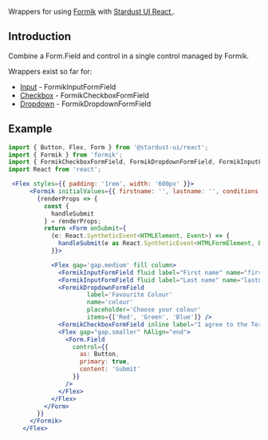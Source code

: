 Wrappers for using [Formik](https://github.com/jaredpalmer/formik) with [Stardust UI React ](https://reactstrap.github.io/react).

## Introduction

Combine a Form.Field and control in a single control managed by Formik.

Wrappers exist so far for:

- [Input](https://stardust-ui.github.io/react/components/input) - FormikInputFormField
- [Checkbox](https://stardust-ui.github.io/react/components/checkbox) - FormikCheckboxFormField
- [Dropdown](https://stardust-ui.github.io/react/components/dropdown) - FormikDropdownFormField

## Example

```jsx
import { Button, Flex, Form } from '@stardust-ui/react';
import { Formik } from 'formik';
import { FormikCheckboxFormField, FormikDropdownFormField, FormikInputFormField } from 'formik-stardust-ui';
import React from 'react';

 <Flex styles={{ padding: '1rem', width: '600px' }}>
      <Formik initialValues={{ firstname: '', lastname: '', conditions: false, colour: 'Red' }}>
        {renderProps => {
          const {
            handleSubmit
          } = renderProps;
          return <Form onSubmit={
            (e: React.SyntheticEvent<HTMLElement, Event>) => {
              handleSubmit(e as React.SyntheticEvent<HTMLFormElement, Event>)
            }}>

            <Flex gap='gap.medium' fill column>
              <FormikInputFormField fluid label="First name" name="firstname" />
              <FormikInputFormField fluid label="Last name" name="lastname" />
              <FormikDropdownFormField
                      label='Favourite Colour'
                      name='colour'
                      placeholder='Choose your colour'
                      items={['Red', 'Green', 'Blue']} />
              <FormikCheckboxFormField inline label="I agree to the Terms and Conditions" name="conditions" />
              <Flex gap="gap.smaller" hAlign="end">
                <Form.Field
                  control={{
                    as: Button,
                    primary: true,
                    content: 'Submit'
                  }}
                />
              </Flex>
            </Flex>
          </Form>
        }}
      </Formik>
    </Flex>
```
